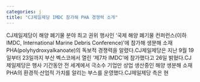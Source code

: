 ```yaml
---
categories: j
title: "CJ제일제당 IMDC 참가해 PHA 경쟁력 소개"
---
```

CJ제일제당이 해양 폐기물 분야 최고 권위 행사인 ‘국제 해양 폐기물 컨퍼런스(이하 IMDC, International Marine Debris Conference)’에 참가해 생분해 소재 PHA(polyhydroxyalkanoate)의 독보적 경쟁력을 알렸다.CJ제일제당은 지난 9월 19일부터 23일까지 부산 벡스코에서 열린 ‘제7차 IMDC’에 참가했다고 26일 밝혔다.CJ제일제당은 행사 기간동안 전 세계에서 극소수 기업만 상업 생산중인 해양 생분해 소재 PHA의 환경적·산업적 가치를 알리는 부스를 운영했다.CJ제일제당 측은 현